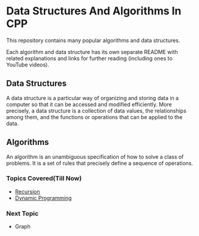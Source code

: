  # Data Structures And Algorithms In CPP

This repository contains many popular algorithms and data structures.

Each algorithm and data structure has its own separate README with related explanations and links for further reading (including ones to YouTube videos).

## Data Structures

A data structure is a particular way of organizing and storing data in a computer so that it can be accessed and modified efficiently. More precisely, a data structure is a collection of data values, the relationships among them, and the functions or operations that can be applied to the data.

## Algorithms

An algorithm is an unambiguous specification of how to solve a class of problems. It is a set of rules that precisely define a sequence of operations.

### Topics Covered(Till Now)

- [Recursion](https://github.com/Vishal-raj-1/Data-Structures-and-Algorithms-in-CPP/blob/master/Recursion/README.md)
- [Dynamic Programming](https://github.com/Vishal-raj-1/Data-Structures-and-Algorithms-in-CPP/tree/master/Dynamic%20Programming)

### Next Topic

- Graph
